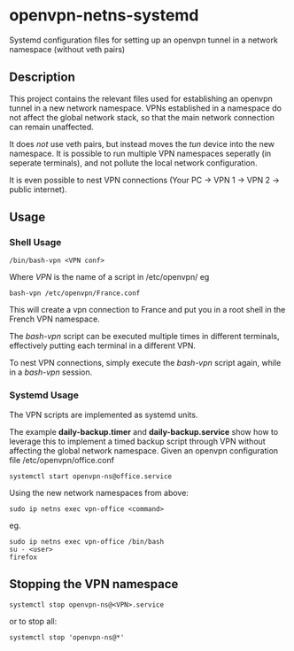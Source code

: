 # openvpn-netns-systemd
Systemd configuration files for setting up an openvpn tunnel in a network namespace (without veth pairs)


## Description
This project contains the relevant files used for establishing an openvpn tunnel in a new network namespace.
VPNs established in a namespace do not affect the global network stack, so that the main network connection can remain unaffected.


It does *not* use veth pairs, but instead moves the _tun_ device into the new namespace.
It is possible to run multiple VPN namespaces seperatly (in seperate terminals), and not pollute the local network configuration.

It is even possible to nest VPN connections (Your PC -> VPN 1 -> VPN 2 -> public internet).

## Usage
### Shell Usage

    /bin/bash-vpn <VPN conf>

Where _VPN_ is the name of a script in /etc/openvpn/
eg

    bash-vpn /etc/openvpn/France.conf

This will create a vpn connection to France and put you in a root shell in the French VPN namespace. 

The _bash-vpn_ script can be executed multiple times in different terminals, effectively putting each terminal in a different VPN.


To nest VPN connections, simply execute the _bash-vpn_ script again, while in a _bash-vpn_ session.

### Systemd Usage

The VPN scripts are implemented as systemd units.

The example __daily-backup.timer__ and __daily-backup.service__ show how to leverage this to implement a timed backup script through VPN without affecting the global network namespace.
Given an openvpn configuration file /etc/openvpn/office.conf

    systemctl start openvpn-ns@office.service
    

Using the new network namespaces from above:

    sudo ip netns exec vpn-office <command>
    
eg.

    sudo ip netns exec vpn-office /bin/bash
    su - <user>
    firefox

## Stopping the VPN namespace

    systemctl stop openvpn-ns@<VPN>.service

or to stop all:

    systemctl stop 'openvpn-ns@*'

    


